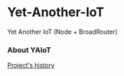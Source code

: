 # Yet-Another-IoT
Yet Another IoT (Node + BroadRouter)

### About YAIoT
[Project's history](https://github.com/PY1CX/Yet-Another-IoT/blob/master/History.MD)
